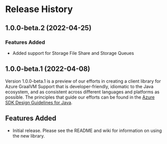 # Release History

## 1.0.0-beta.2 (2022-04-25)

### Features Added
- Added support for Storage File Share and Storage Queues

## 1.0.0-beta.1 (2022-04-08)
Version 1.0.0-beta.1 is a preview of our efforts in creating a client library for Azure GraalVM Support that is
developer-friendly, idiomatic to the Java ecosystem, and as consistent across different languages and platforms as
possible. The principles that guide our efforts can be found in the
[Azure SDK Design Guidelines for Java](https://azure.github.io/azure-sdk/java_introduction.html).

## Features Added
- Initial release. Please see the README and wiki for information on using the new library.
